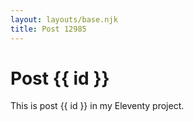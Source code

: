 ```yaml
---
layout: layouts/base.njk
title: Post 12985
---
```


# Post {{ id }}

This is post {{ id }} in my Eleventy project.
